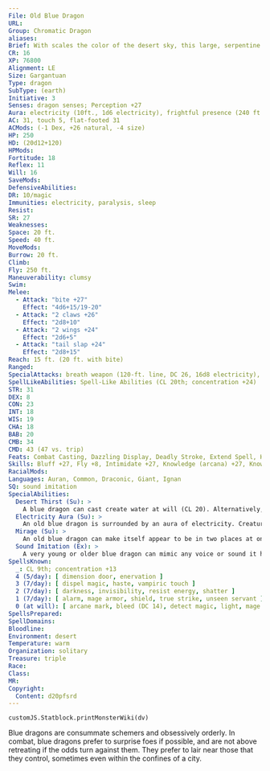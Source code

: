 ```yaml
---
File: Old Blue Dragon
URL: 
Group: Chromatic Dragon
aliases: 
Brief: With scales the color of the desert sky, this large, serpentine dragon moves with an unsettling grace.
CR: 16
XP: 76800
Alignment: LE
Size: Gargantuan
Type: dragon
SubType: (earth)
Initiative: 3
Senses: dragon senses; Perception +27
Aura: electricity (10ft., 1d6 electricity), frightful presence (240 ft., DC 24)
AC: 31, touch 5, flat-footed 31
ACMods: (-1 Dex, +26 natural, -4 size)
HP: 250
HD: (20d12+120)
HPMods: 
Fortitude: 18
Reflex: 11
Will: 16
SaveMods: 
DefensiveAbilities: 
DR: 10/magic
Immunities: electricity, paralysis, sleep
Resist: 
SR: 27
Weaknesses: 
Space: 20 ft.
Speed: 40 ft.
MoveMods: 
Burrow: 20 ft.
Climb: 
Fly: 250 ft.
Maneuverability: clumsy
Swim: 
Melee: 
  - Attack: "bite +27"
    Effect: "4d6+15/19-20"
  - Attack: "2 claws +26"
    Effect: "2d8+10"
  - Attack: "2 wings +24"
    Effect: "2d6+5"
  - Attack: "tail slap +24"
    Effect: "2d8+15"
Reach: 15 ft. (20 ft. with bite)
Ranged: 
SpecialAttacks: breath weapon (120-ft. line, DC 26, 16d8 electricity), crush (Medium creatures, DC 26, 4d6+15), desert thirst (DC 26), mirage, tail sweep (Small creatures, DC 26, 2d6+15)
SpellLikeAbilities: Spell-Like Abilities (CL 20th; concentration +24)  At will-ghost sound (DC 14), hallucinatory terrain (DC 18), minor image (DC 16), ventriloquism (DC 15)
STR: 31
DEX: 8
CON: 23
INT: 18
WIS: 19
CHA: 18
BAB: 20
CMB: 34
CMD: 43 (47 vs. trip)
Feats: Combat Casting, Dazzling Display, Deadly Stroke, Extend Spell, Hover, Improved Critical (bite), Improved Initiative, Multiattack, Shatter Defenses, Weapon Focus (bite)
Skills: Bluff +27, Fly +8, Intimidate +27, Knowledge (arcana) +27, Knowledge (geography) +27, Knowledge (local) +27, Perception +27, Spellcraft +27, Stealth +10, Survival +27
RacialMods: 
Languages: Auran, Common, Draconic, Giant, Ignan
SQ: sound imitation
SpecialAbilities:
  Desert Thirst (Su): >
    A blue dragon can cast create water at will (CL 20). Alternatively, it can destroy an equal amount of liquid in a 10-foot burst. Unattended liquids are instantly reduced to sand. Liquid-based magic items (such as potions) and items in a creature's possession must succeed on a Will save (DC 26) or be destroyed.
  Electricity Aura (Su): >
    An old blue dragon is surrounded by an aura of electricity. Creatures within 10 feet take 1d6 points of electricity damage at the beginning of the dragon's turn.
  Mirage (Su): >
    An old blue dragon can make itself appear to be in two places at once as a free action for 20 rounds per day. This ability functions as project image but the dragon can use its breath weapon through the mirage.
  Sound Imitation (Ex): >
    A very young or older blue dragon can mimic any voice or sound it has heard by making a successful Bluff check against a listener's Sense Motive check.
SpellsKnown:
  _: CL 9th; concentration +13
  4 (5/day): [ dimension door, enervation ]
  3 (7/day): [ dispel magic, haste, vampiric touch ]
  2 (7/day): [ darkness, invisibility, resist energy, shatter ]
  1 (7/day): [ alarm, mage armor, shield, true strike, unseen servant ]
  0 (at will): [ arcane mark, bleed (DC 14), detect magic, light, mage hand, mending, read magic, resistance ]
SpellsPrepared: 
SpellDomains: 
Bloodline: 
Environment: desert
Temperature: warm
Organization: solitary
Treasure: triple
Race: 
Class: 
MR: 
Copyright:
  Content: d20pfsrd
---
```

```dataviewjs
customJS.Statblock.printMonsterWiki(dv)
```
Blue dragons are consummate schemers and obsessively orderly. In combat, blue dragons prefer to surprise foes if possible, and are not above retreating if the odds turn against them. They prefer to lair near those that they control, sometimes even within the confines of a city.
